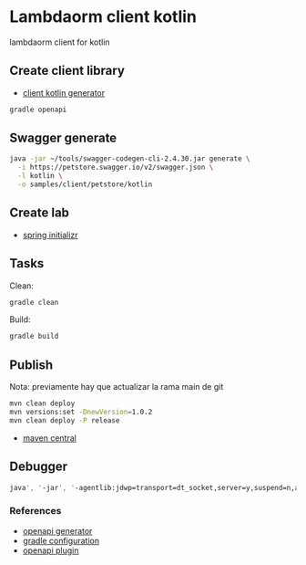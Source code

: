 # Lambdaorm client kotlin

lambdaorm client for kotlin

## Create client library

- [client kotlin generator](https://openapi-generator.tech/docs/generators/kotlin)

```sh
gradle openapi
```

## Swagger generate

```sh
java -jar ~/tools/swagger-codegen-cli-2.4.30.jar generate \
  -i https://petstore.swagger.io/v2/swagger.json \
  -l kotlin \
  -o samples/client/petstore/kotlin
```

## Create lab

- [spring initializr](https://start.spring.io/#!type=gradle-project-kotlin&language=kotlin&platformVersion=3.0.4&packaging=jar&jvmVersion=17&groupId=io.github.flaviolionelrita&artifactId=lambdaorm.client.lab&name=lambdaorm.client.lab&description=lambdaorm%20client%20for%20kotlin&packageName=io.github.flaviolionelrita.lambdaorm.client.lab)

## Tasks

Clean:

```sh
gradle clean
```

Build:

```sh
gradle build
```

## Publish

Nota: previamente hay que actualizar la rama main de git

```sh
mvn clean deploy
mvn versions:set -DnewVersion=1.0.2
mvn clean deploy -P release
```

- [maven central](https://central.sonatype.com/artifact/io.github.flaviolionelrita/io.github.flaviolionelrita.lambdaorm.client/1.0.1/overview)

## Debugger

```sh
java', '-jar', '-agentlib:jdwp=transport=dt_socket,server=y,suspend=n,address=*:5005', 'build/libs/lambdaorm.client-1.0.0.jar
```

### References

- [openapi generator](https://openapi-generator.tech/)
- [gradle configuration](https://openapi-generator.tech/docs/configuration/)
- [openapi plugin](https://github.com/OpenAPITools/openapi-generator/tree/master/modules/openapi-generator-gradle-plugin)
